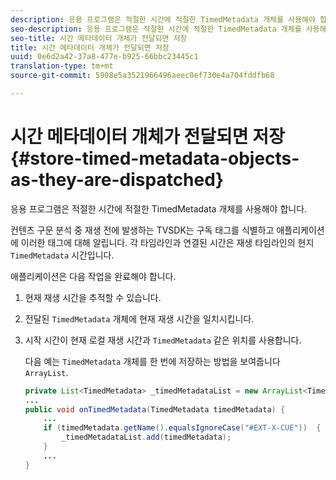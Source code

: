 ```yaml
---
description: 응용 프로그램은 적절한 시간에 적절한 TimedMetadata 개체를 사용해야 합니다.
seo-description: 응용 프로그램은 적절한 시간에 적절한 TimedMetadata 개체를 사용해야 합니다.
seo-title: 시간 메타데이터 개체가 전달되면 저장
title: 시간 메타데이터 개체가 전달되면 저장
uuid: 0e6d2a42-37a8-477e-b925-66bbc23445c1
translation-type: tm+mt
source-git-commit: 5908e5a3521966496aeec0ef730e4a704fddfb68

---
```



# 시간 메타데이터 개체가 전달되면 저장 {#store-timed-metadata-objects-as-they-are-dispatched}

응용 프로그램은 적절한 시간에 적절한 TimedMetadata 개체를 사용해야 합니다.

컨텐츠 구문 분석 중 재생 전에 발생하는 TVSDK는 구독 태그를 식별하고 애플리케이션에 이러한 태그에 대해 알립니다. 각 타임라인과 연결된 시간은 재생 타임라인의 현지 `TimedMetadata` 시간입니다.

애플리케이션은 다음 작업을 완료해야 합니다.

1. 현재 재생 시간을 추적할 수 있습니다.
1. 전달된 `TimedMetadata` 개체에 현재 재생 시간을 일치시킵니다.

1. 시작 시간이 현재 로컬 재생 시간과 `TimedMetadata` 같은 위치를 사용합니다.

   다음 예는 `TimedMetadata` 개체를 한 번에 저장하는 방법을 보여줍니다 `ArrayList`.

   ```java
   private List<TimedMetadata> _timedMetadataList = new ArrayList<TimedMetadata>(); 
   ... 
   public void onTimedMetadata(TimedMetadata timedMetadata) { 
       ... 
       if (timedMetadata.getName().equalsIgnoreCase("#EXT-X-CUE"))  { 
           _timedMetadataList.add(timedMetadata); 
       } 
       ... 
   }
   ```

